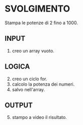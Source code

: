 # SVOLGIMENTO
Stampa le potenze di 2 fino a 1000.

## INPUT
1. creo un array vuoto.

## LOGICA
2. creo un ciclo for.
3. calcolo la potenza dei numeri.
4. salvo nell'array.

## OUTPUT
5. stampo a video il risultato.
